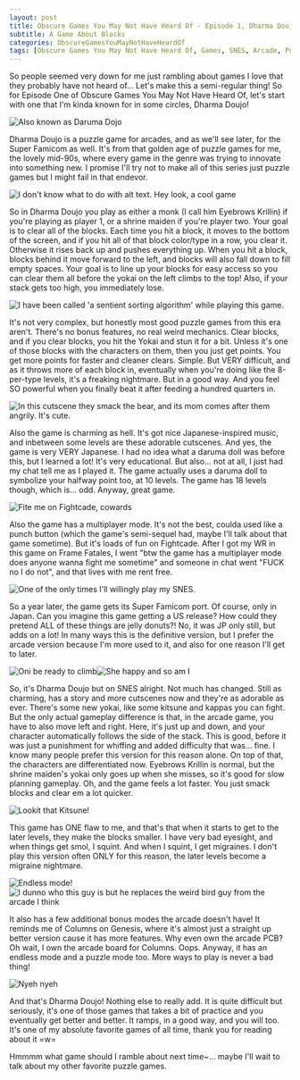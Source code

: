 ```yaml
---
layout: post
title: Obscure Games You May Not Have Heard Of - Episode 1, Dharma Doujo
subtitle: A Game About Blocks
categories: ObscureGamesYouMayNotHaveHeardOf
tags: [Obscure Games You May Not Have Heard Of, Games, SNES, Arcade, Puzzle Games, Dharma Doujo]
---
```




So people seemed very down for me just rambling about games I love that they probably have not heard of... Let's make this a semi-regular thing! So for Episode One of Obscure Games You May Not Have Heard Of, let's start with one that I'm kinda known for in some circles, Dharma Doujo!


<img src="https://i.imgur.com/h5yfTo4.png" alt="Also known as Daruma Dojo">

Dharma Doujo is a puzzle game for arcades, and as we'll see later, for the Super Famicom as well. It's from that golden age of puzzle games for me, the lovely mid-90s, where every game in the genre was trying to innovate into something new. I promise I'll try not to make all of this series just puzzle games but I might fail in that endevor.


<img src="https://i.imgur.com/Q6aPtJp.png" alt="I don't know what to do with alt text. Hey look, a cool game">

So in Dharma Doujo you play as either a monk (I call him Eyebrows Krillin) if you're playing as player 1, or a shrine maiden if you're player two. Your goal is to clear all of the blocks. Each time you hit a block, it moves to the bottom of the screen, and if you hit all of that block color/type in a row, you clear it. Otherwise it rises back up and pushes everything up. When you hit a block, blocks behind it move forward to the left, and blocks will also fall down to fill empty spaces. Your goal is to line up your blocks for easy access so you can clear them all before the yokai on the left climbs to the top! Also, if your stack gets too high, you immediately lose.

<img src="https://i.imgur.com/oFnawYF.png" alt="I have been called 'a sentient sorting algorithm' while playing this game.">

It's not very complex, but honestly most good puzzle games from this era aren't. There's no bonus features, no real weird mechanics. Clear blocks, and if you clear blocks, you hit the Yokai and stun it for a bit. Unless it's one of those blocks with the characters on them, then you just get points. You get more points for faster and cleaner clears. Simple. But VERY difficult, and as it throws more of each block in, eventually when you're doing like the 8-per-type levels, it's a freaking nightmare. But in a good way. And you feel SO powerful when you finally beat it after feeding a hundred quarters in.

<img src="https://i.imgur.com/Yh3rmb2.png" alt="In this cutscene they smack the bear, and its mom comes after them angrily. It's cute.">

Also the game is charming as hell. It's got nice Japanese-inspired music, and inbetween some levels are these adorable cutscenes. And yes, the game is very VERY Japanese. I had no idea what a daruma doll was before this, but I learned a lot! It's very educational. But also... not at all, I just had my chat tell me as I played it. The game actually uses a daruma doll to symbolize your halfway point too, at 10 levels. The game has 18 levels though, which is... odd. Anyway, great game.

<img src="https://i.imgur.com/9RC3Z4l.png" alt="Fite me on Fightcade, cowards">

Also the game has a multiplayer mode. It's not the best, coulda used like a punch button (which the game's semi-sequel had, maybe I'll talk about that game sometime). But it's loads of fun on Fightcade. After I got my WR in this game on Frame Fatales, I went "btw the game has a multiplayer mode does anyone wanna fight me sometime" and someone in chat went "FUCK no I do not", and that lives with me rent free.

<img src="https://i.imgur.com/adh7KcR.png" alt="One of the only times I'll willingly play my SNES.">

So a year later, the game gets its Super Famicom port. Of course, only in Japan. Can you imagine this game getting a US release? How could they pretend ALL of these things are jelly donuts?! No, it was JP only still, but adds on a lot! In many ways this is the definitive version, but I prefer the arcade version because I'm more used to it, and also for one reason I'll get to later.

<img src="https://i.imgur.com/tCprdbp.png" alt="Oni be ready to climb"><img src="https://i.imgur.com/EOeVFra.png" alt="She happy and so am I">

So, it's Dharma Doujo but on SNES alright. Not much has changed. Still as charming, has a story and more cutscenes now and they're as adorable as ever. There's some new yokai, like some kitsune and kappas you can fight. But the only actual gameplay difference is that, in the arcade game, you have to also move left and right. Here, it's just up and down, and your character automatically follows the side of the stack. This is good, before it was just a punishment for whiffing and added difficulty that was... fine. I know many people prefer this version for this reason alone. On top of that, the characters are differentiated now. Eyebrows Krillin is normal, but the shrine maiden's yokai only goes up when she misses, so it's good for slow planning gameplay. Oh, and the game feels a lot faster. You just smack blocks and clear em a lot quicker.

<img src="https://i.imgur.com/yDylGQN.png" alt="Lookit that Kitsune!">

This game has ONE flaw to me, and that's that when it starts to get to the later levels, they make the blocks smaller. I have very bad eyesight, and when things get smol, I squint. And when I squint, I get migraines. I don't play this version often ONLY for this reason, the later levels become a migraine nightmare.

<img src="https://i.imgur.com/t9wcf3z.png" alt="Endless mode!">
<img src="https://i.imgur.com/KrTbTJN.png" alt="I dunno who this guy is but he replaces the weird bird guy from the arcade I think">

It also has a few additional bonus modes the arcade doesn't have! It reminds me of Columns on Genesis, where it's almost just a straight up better version cause it has more features. Why even own the arcade PCB? Oh wait, I own the arcade board for Columns. Oops. Anyway, it has an endless mode and a puzzle mode too. More ways to play is never a bad thing!

<img src="https://i.imgur.com/K5cQPaT.png" alt="Nyeh nyeh">

And that's Dharma Doujo! Nothing else to really add. It is quite difficult but seriously, it's one of those games that takes a bit of practice and you eventually get better and better. It ramps, in a good way, and you will too. It's one of my absolute favorite games of all time, thank you for reading about it =w=

Hmmmm what game should I ramble about next time~... maybe I'll wait to talk about my other favorite puzzle games.
